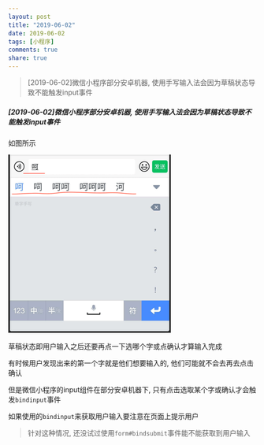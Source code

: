 ```yaml
---
layout: post
title: "2019-06-02"
date: 2019-06-02
tags: [小程序]
comments: true
share: true
---
```


> [2019-06-02]微信小程序部分安卓机器, 使用手写输入法会因为草稿状态导致不能触发input事件 <br>

##### [2019-06-02]微信小程序部分安卓机器, 使用手写输入法会因为草稿状态导致不能触发input事件

如图所示

![输入法](/images/2019-06/input.png "菜单 -> 调试 -> 安装调试附加器")

草稿状态即用户输入之后还要再点一下选哪个字或点确认才算输入完成

有时候用户发现出来的第一个字就是他们想要输入的, 他们可能就不会去再去点击确认

但是微信小程序的input组件在部分安卓机器下, 只有点击选取某个字或确认才会触发`bindinput`事件

如果使用的`bindinput`来获取用户输入要注意在页面上提示用户

> 针对这种情况, 还没试过使用`form#bindsubmit`事件能不能获取到用户输入
